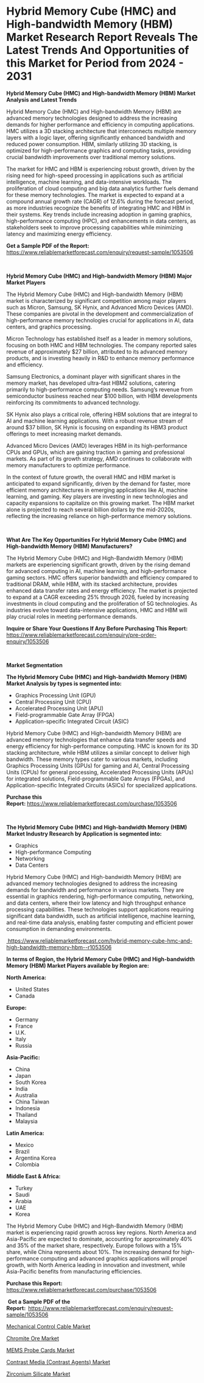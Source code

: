 <p><h1>Hybrid Memory Cube (HMC) and High-bandwidth Memory (HBM) Market Research Report Reveals The Latest Trends And Opportunities of this Market for Period from 2024 - 2031</h1></p><p><strong>Hybrid Memory Cube (HMC) and High-bandwidth Memory (HBM) Market Analysis and Latest Trends</strong></p>
<p><p>Hybrid Memory Cube (HMC) and High-bandwidth Memory (HBM) are advanced memory technologies designed to address the increasing demands for higher performance and efficiency in computing applications. HMC utilizes a 3D stacking architecture that interconnects multiple memory layers with a logic layer, offering significantly enhanced bandwidth and reduced power consumption. HBM, similarly utilizing 3D stacking, is optimized for high-performance graphics and computing tasks, providing crucial bandwidth improvements over traditional memory solutions.</p><p>The market for HMC and HBM is experiencing robust growth, driven by the rising need for high-speed processing in applications such as artificial intelligence, machine learning, and data-intensive workloads. The proliferation of cloud computing and big data analytics further fuels demand for these memory technologies. The market is expected to expand at a compound annual growth rate (CAGR) of 12.6% during the forecast period, as more industries recognize the benefits of integrating HMC and HBM in their systems. Key trends include increasing adoption in gaming graphics, high-performance computing (HPC), and enhancements in data centers, as stakeholders seek to improve processing capabilities while minimizing latency and maximizing energy efficiency.</p></p>
<p><strong>Get a Sample PDF of the Report:&nbsp;</strong> <a href="https://www.reliablemarketforecast.com/enquiry/request-sample/1053506?utm_campaign=1893&utm_medium=2&utm_source=Github&utm_content=ia&utm_term=26122024&utm_id=hybrid-memory-cube-hmc-and-high-bandwidth-memory-hbm">https://www.reliablemarketforecast.com/enquiry/request-sample/1053506</a></p>
<p>&nbsp;</p>
<p><strong>Hybrid Memory Cube (HMC) and High-bandwidth Memory (HBM) Major Market Players</strong></p>
<p><p>The Hybrid Memory Cube (HMC) and High-bandwidth Memory (HBM) market is characterized by significant competition among major players such as Micron, Samsung, SK Hynix, and Advanced Micro Devices (AMD). These companies are pivotal in the development and commercialization of high-performance memory technologies crucial for applications in AI, data centers, and graphics processing.</p><p>Micron Technology has established itself as a leader in memory solutions, focusing on both HMC and HBM technologies. The company reported sales revenue of approximately $27 billion, attributed to its advanced memory products, and is investing heavily in R&D to enhance memory performance and efficiency.</p><p>Samsung Electronics, a dominant player with significant shares in the memory market, has developed ultra-fast HBM2 solutions, catering primarily to high-performance computing needs. Samsung’s revenue from semiconductor business reached near $100 billion, with HBM developments reinforcing its commitments to advanced technology.</p><p>SK Hynix also plays a critical role, offering HBM solutions that are integral to AI and machine learning applications. With a robust revenue stream of around $37 billion, SK Hynix is focusing on expanding its HBM3 product offerings to meet increasing market demands.</p><p>Advanced Micro Devices (AMD) leverages HBM in its high-performance CPUs and GPUs, which are gaining traction in gaming and professional markets. As part of its growth strategy, AMD continues to collaborate with memory manufacturers to optimize performance.</p><p>In the context of future growth, the overall HMC and HBM market is anticipated to expand significantly, driven by the demand for faster, more efficient memory architectures in emerging applications like AI, machine learning, and gaming. Key players are investing in new technologies and capacity expansions to capitalize on this growing market. The HBM market alone is projected to reach several billion dollars by the mid-2020s, reflecting the increasing reliance on high-performance memory solutions.</p></p>
<p>&nbsp;</p>
<p><strong>What Are The Key Opportunities For Hybrid Memory Cube (HMC) and High-bandwidth Memory (HBM) Manufacturers?</strong></p>
<p><p>The Hybrid Memory Cube (HMC) and High-Bandwidth Memory (HBM) markets are experiencing significant growth, driven by the rising demand for advanced computing in AI, machine learning, and high-performance gaming sectors. HMC offers superior bandwidth and efficiency compared to traditional DRAM, while HBM, with its stacked architecture, provides enhanced data transfer rates and energy efficiency. The market is projected to expand at a CAGR exceeding 25% through 2026, fueled by increasing investments in cloud computing and the proliferation of 5G technologies. As industries evolve toward data-intensive applications, HMC and HBM will play crucial roles in meeting performance demands.</p></p>
<p><strong>Inquire or Share Your Questions If Any Before Purchasing This Report:</strong> <a href="https://www.reliablemarketforecast.com/enquiry/pre-order-enquiry/1053506?utm_campaign=1893&utm_medium=2&utm_source=Github&utm_content=ia&utm_term=26122024&utm_id=hybrid-memory-cube-hmc-and-high-bandwidth-memory-hbm">https://www.reliablemarketforecast.com/enquiry/pre-order-enquiry/1053506</a></p>
<p>&nbsp;</p>
<p><strong>Market Segmentation</strong></p>
<p><strong>The Hybrid Memory Cube (HMC) and High-bandwidth Memory (HBM) Market Analysis by types is segmented into:</strong></p>
<p><ul><li>Graphics Processing Unit (GPU)</li><li>Central Processing Unit (CPU)</li><li>Accelerated Processing Unit (APU)</li><li>Field-programmable Gate Array (FPGA)</li><li>Application-specific Integrated Circuit (ASIC)</li></ul></p>
<p><p>Hybrid Memory Cube (HMC) and High-bandwidth Memory (HBM) are advanced memory technologies that enhance data transfer speeds and energy efficiency for high-performance computing. HMC is known for its 3D stacking architecture, while HBM utilizes a similar concept to deliver high bandwidth. These memory types cater to various markets, including Graphics Processing Units (GPUs) for gaming and AI, Central Processing Units (CPUs) for general processing, Accelerated Processing Units (APUs) for integrated solutions, Field-programmable Gate Arrays (FPGAs), and Application-specific Integrated Circuits (ASICs) for specialized applications.</p></p>
<p><strong>Purchase this Report:&nbsp;</strong><a href="https://www.reliablemarketforecast.com/purchase/1053506?utm_campaign=1893&utm_medium=2&utm_source=Github&utm_content=ia&utm_term=26122024&utm_id=hybrid-memory-cube-hmc-and-high-bandwidth-memory-hbm">https://www.reliablemarketforecast.com/purchase/1053506</a></p>
<p>&nbsp;</p>
<p><strong>The Hybrid Memory Cube (HMC) and High-bandwidth Memory (HBM) Market Industry Research by Application is segmented into:</strong></p>
<p><ul><li>Graphics</li><li>High-performance Computing</li><li>Networking</li><li>Data Centers</li></ul></p>
<p><p>Hybrid Memory Cube (HMC) and High-bandwidth Memory (HBM) are advanced memory technologies designed to address the increasing demands for bandwidth and performance in various markets. They are essential in graphics rendering, high-performance computing, networking, and data centers, where their low latency and high throughput enhance processing capabilities. These technologies support applications requiring significant data bandwidth, such as artificial intelligence, machine learning, and real-time data analysis, enabling faster computing and efficient power consumption in demanding environments.</p></p>
<p><a href="https://www.reliablemarketforecast.com/hybrid-memory-cube-hmc-and-high-bandwidth-memory-hbm--r1053506?utm_campaign=1893&utm_medium=2&utm_source=Github&utm_content=ia&utm_term=26122024&utm_id=hybrid-memory-cube-hmc-and-high-bandwidth-memory-hbm">&nbsp;https://www.reliablemarketforecast.com/hybrid-memory-cube-hmc-and-high-bandwidth-memory-hbm--r1053506</a></p>
<p><strong>In terms of Region, the Hybrid Memory Cube (HMC) and High-bandwidth Memory (HBM) Market Players available by Region are:</strong></p>
<p>
    <p> <strong> North America: </strong>
        <ul>
            <li>United States</li>
            <li>Canada</li>
        </ul>
        </p> 
    <p> <strong> Europe: </strong>
        <ul>
            <li>Germany</li>
            <li>France</li>
            <li>U.K.</li>
            <li>Italy</li>
            <li>Russia</li>
        </ul>
        </p> 
    <p> <strong> Asia-Pacific: </strong>
        <ul>
            <li>China</li>
            <li>Japan</li>
            <li>South Korea</li>
            <li>India</li>
            <li>Australia</li>
            <li>China Taiwan</li>
            <li>Indonesia</li>
            <li>Thailand</li>
            <li>Malaysia</li>
        </ul>
        </p> 
    <p> <strong> Latin America: </strong>
        <ul>
            <li>Mexico</li>
            <li>Brazil</li>
            <li>Argentina Korea</li>
            <li>Colombia</li>
        </ul>
        </p> 
    <p> <strong> Middle East & Africa: </strong>
        <ul>
            <li>Turkey</li>
            <li>Saudi</li>
            <li>Arabia</li>
            <li>UAE</li>
            <li>Korea</li>
        </ul>
    </p>
    </p>
<p><p>The Hybrid Memory Cube (HMC) and High-Bandwidth Memory (HBM) market is experiencing rapid growth across key regions. North America and Asia-Pacific are expected to dominate, accounting for approximately 40% and 35% of the market share, respectively. Europe follows with a 15% share, while China represents about 10%. The increasing demand for high-performance computing and advanced graphics applications will propel growth, with North America leading in innovation and investment, while Asia-Pacific benefits from manufacturing efficiencies.</p></p>
<p><strong>Purchase this Report: </strong><a href="https://www.reliablemarketforecast.com/purchase/1053506?utm_campaign=1893&utm_medium=2&utm_source=Github&utm_content=ia&utm_term=26122024&utm_id=hybrid-memory-cube-hmc-and-high-bandwidth-memory-hbm">https://www.reliablemarketforecast.com/purchase/1053506</a></p>
<p>&nbsp;<strong>Get a Sample PDF of the Report:&nbsp;&nbsp;</strong><a href="https://www.reliablemarketforecast.com/enquiry/request-sample/1053506?utm_campaign=1893&utm_medium=2&utm_source=Github&utm_content=ia&utm_term=26122024&utm_id=hybrid-memory-cube-hmc-and-high-bandwidth-memory-hbm">https://www.reliablemarketforecast.com/enquiry/request-sample/1053506</a></p>
<p><strong></strong></p>
<p><p><a href="https://www.linkedin.com/pulse/market-study-on51-cagr-forecast-from-2024-2031-offeringsignificant-ywfie?utm_campaign=1893&utm_medium=2&utm_source=Github&utm_content=ia&utm_term=26122024&utm_id=hybrid-memory-cube-hmc-and-high-bandwidth-memory-hbm">Mechanical Control Cable Market</a></p><p><a href="https://www.linkedin.com/pulse/chromite-ore-market-trends-report-current-industry-analysis-size-tg5xe?utm_campaign=1893&utm_medium=2&utm_source=Github&utm_content=ia&utm_term=26122024&utm_id=hybrid-memory-cube-hmc-and-high-bandwidth-memory-hbm">Chromite Ore Market</a></p><p><a href="https://www.linkedin.com/pulse/market-size-growth-projections-mems-probe-cards-industry-10-cagr-dfute?utm_campaign=1893&utm_medium=2&utm_source=Github&utm_content=ia&utm_term=26122024&utm_id=hybrid-memory-cube-hmc-and-high-bandwidth-memory-hbm">MEMS Probe Cards Market</a></p><p><a href="https://github.com/PeterParrish5/Market-Research-Report-List-7/blob/main/contrast-media-contrast-agents-market.md?utm_campaign=1893&utm_medium=2&utm_source=Github&utm_content=ia&utm_term=26122024&utm_id=hybrid-memory-cube-hmc-and-high-bandwidth-memory-hbm">Contrast Media (Contrast Agents) Market</a></p><p><a href="https://www.linkedin.com/pulse/p-factrackr-ho6he?utm_campaign=1893&utm_medium=2&utm_source=Github&utm_content=ia&utm_term=26122024&utm_id=hybrid-memory-cube-hmc-and-high-bandwidth-memory-hbm">Zirconium Silicate Market</a></p></p>